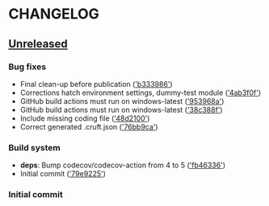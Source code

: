 # CHANGELOG



## [Unreleased](https://github.com/dornech/utils-mystuff-windows/releases/tag/Unreleased) 

### Bug fixes

- Final clean-up before publication
(['b333986'](https://github.com/dornech/utils-mystuff-windows/commit/b33398600f7d43a4c26103daa7d097cd5cfa4bba))
- Corrections hatch environment settings, dummy-test module
(['4ab3f0f'](https://github.com/dornech/utils-mystuff-windows/commit/4ab3f0f38c20ef2b1bdb09bc88a0c1bb73b455a9))
- GitHub build actions must run on windows-latest
(['953968a'](https://github.com/dornech/utils-mystuff-windows/commit/953968a045fb5ea6490093fb41bc2e6ae2019021))
- GitHub build actions must run on windows-latest
(['38c388f'](https://github.com/dornech/utils-mystuff-windows/commit/38c388f73c68bee1773225739f69abc88b64bad6))
- Include missing coding file
(['48d2100'](https://github.com/dornech/utils-mystuff-windows/commit/48d2100a9b56be97c2f438aac21c1d601f4d9869))
- Correct generated .cruft.json
(['76bb9ca'](https://github.com/dornech/utils-mystuff-windows/commit/76bb9ca9639f03118939923582c4a0de04091c86))

### Build system

- **deps**: Bump codecov/codecov-action from 4 to 5
 (['fb46336'](https://github.com/dornech/utils-mystuff-windows/commit/fb46336f4a91fc0451be3ce1bb5e4dc9f11e98b8))
- Initial commit
(['79e9225'](https://github.com/dornech/utils-mystuff-windows/commit/79e92255f5d027adbcd98662f37e9b82fef03d1f))

### Initial commit

